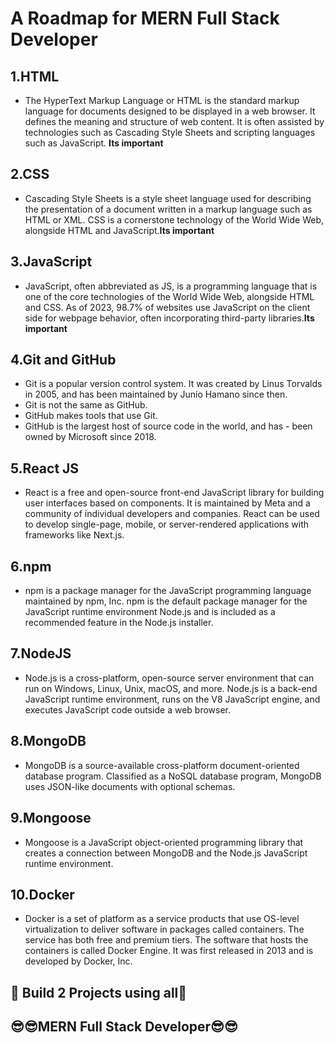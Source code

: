 # A Roadmap for MERN Full Stack Developer
## 1.HTML
- The HyperText Markup Language or HTML is the standard markup language for documents designed to be displayed in a web browser. It defines the meaning and structure of web content. It is often assisted by technologies such as Cascading Style Sheets and scripting languages such as JavaScript. **Its important**
## 2.CSS
- Cascading Style Sheets is a style sheet language used for describing the presentation of a document written in a markup language such as HTML or XML. CSS is a cornerstone technology of the World Wide Web, alongside HTML and JavaScript.**Its important**
## 3.JavaScript
- JavaScript, often abbreviated as JS, is a programming language that is one of the core technologies of the World Wide Web, alongside HTML and CSS. As of 2023, 98.7% of websites use JavaScript on the client side for webpage behavior, often incorporating third-party libraries.**Its important**
## 4.Git and GitHub
- Git is a popular version control system. It was created by Linus Torvalds in 2005, and has been maintained by Junio Hamano since then.
-  Git is not the same as GitHub.
- GitHub makes tools that use Git.
- GitHub is the largest host of source code in the world, and has - been owned by Microsoft since 2018.
## 5.React JS
- React is a free and open-source front-end JavaScript library for building user interfaces based on components. It is maintained by Meta and a community of individual developers and companies. React can be used to develop single-page, mobile, or server-rendered applications with frameworks like Next.js.
## 6.npm
- npm is a package manager for the JavaScript programming language maintained by npm, Inc. npm is the default package manager for the JavaScript runtime environment Node.js and is included as a recommended feature in the Node.js installer.
## 7.NodeJS
- Node.js is a cross-platform, open-source server environment that can run on Windows, Linux, Unix, macOS, and more. Node.js is a back-end JavaScript runtime environment, runs on the V8 JavaScript engine, and executes JavaScript code outside a web browser.
## 8.MongoDB
- MongoDB is a source-available cross-platform document-oriented database program. Classified as a NoSQL database program, MongoDB uses JSON-like documents with optional schemas.
## 9.Mongoose
- Mongoose is a JavaScript object-oriented programming library that creates a connection between MongoDB and the Node.js JavaScript runtime environment.
## 10.Docker
- Docker is a set of platform as a service products that use OS-level virtualization to deliver software in packages called containers. The service has both free and premium tiers. The software that hosts the containers is called Docker Engine. It was first released in 2013 and is developed by Docker, Inc.
## 🚀 Build 2 Projects using all🚀
## 😎😎MERN Full Stack Developer😎😎
